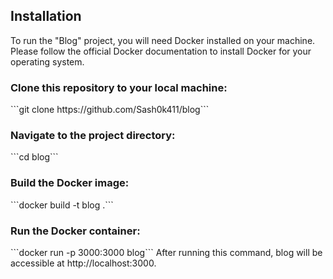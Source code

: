 <h2>Installation</h2>
To run the "Blog" project, you will need Docker installed on your machine. Please follow the official Docker documentation to install Docker for your operating system.

<h3>Clone this repository to your local machine:</h3>
```git clone https://github.com/Sash0k411/blog```
<h3>Navigate to the project directory:</h3>
```cd blog```
<h3>Build the Docker image:</h3>
```docker build -t blog .```
<h3>Run the Docker container:</h3>
```docker run -p 3000:3000 blog```
After running this command, blog will be accessible at http://localhost:3000.